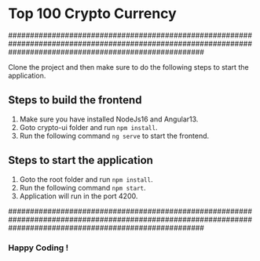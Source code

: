 # Top 100 Crypto Currency

#############################################################################################################################################################

Clone the project and then make sure to do the following steps to start the application.

## Steps to build the frontend
1. Make sure you have installed NodeJs16 and Angular13.
2. Goto crypto-ui folder and run `npm install`.
3. Run the following command  `ng serve` to start the frontend.

## Steps to start the application
1. Goto the root folder  and run `npm install`.
2. Run the following command  `npm start`.
3. Application will run in the port 4200.

#############################################################################################################################################################

### Happy Coding !